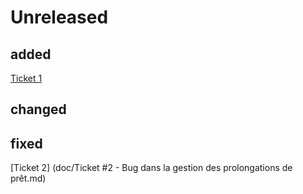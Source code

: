 # Unreleased
## added
[Ticket 1](https://github.com/VianneyDiris/biblio-update/blob/Ticket-1_Systeme_de_reservation_de_livres_pour_les_usagers/doc/Ticket%20%231%20-%20Ajout%20d%E2%80%99un%20syst%C3%A8me%20de%20r%C3%A9servation%20d%E2%80%99ouvrage.md)

## changed

## fixed
[Ticket 2] (doc/Ticket #2 - Bug dans la gestion des prolongations de prêt.md)

